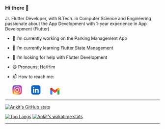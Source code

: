### Hi there 👋
Jr. Flutter Developer, with B.Tech. in Computer Science and Engineering passionate about the App Development with 1-year experience in App Development (Flutter)

- 🔭 I’m currently working on the Parking Management App
- 🌱 I’m currently learning Flutter State Management
- 🤔 I’m looking for help with Flutter Development
- 😄 Pronouns: He/Him
- 📫 How to reach me: 

     [<img src="insta.png" width="30">](https://www.instagram.com/s.ankit1140/) &nbsp;&nbsp;&nbsp;&nbsp;&nbsp;&nbsp;
     [<img src="linkedin.png" width="30">](https://www.linkedin.com/in/ankit-singh-012929169/) &nbsp;&nbsp;&nbsp;&nbsp;&nbsp;&nbsp;
     [<img src="gmail.png" width="30">](mailto:s.ankit1140@gmail.com)

<hr>

[![Ankit's GitHub stats](https://github-readme-stats.vercel.app/api?username=nitrotechie)](https://github.com/nitrotechie/github-readme-stats)

[![Top Langs](https://github-readme-stats.vercel.app/api/top-langs/?username=nitrotechie&layout=compact)](https://github.com/nitrotechie/github-readme-stats) 
[![Ankit's wakatime stats](https://github-readme-stats.vercel.app/api/wakatime?username=nitrotechie1140)](https://github.com/nitrotechie/github-readme-stats)

<hr>
